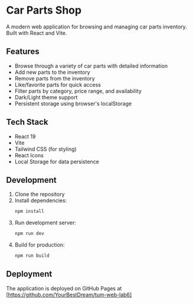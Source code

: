 # Car Parts Shop

A modern web application for browsing and managing car parts inventory. Built with React and Vite.

## Features

- Browse through a variety of car parts with detailed information
- Add new parts to the inventory
- Remove parts from the inventory
- Like/favorite parts for quick access
- Filter parts by category, price range, and availability
- Dark/Light theme support
- Persistent storage using browser's localStorage

## Tech Stack

- React 19
- Vite
- Tailwind CSS (for styling)
- React Icons
- Local Storage for data persistence

## Development

1. Clone the repository
2. Install dependencies:
   ```bash
   npm install
   ```
3. Run development server:
   ```bash
   npm run dev
   ```
4. Build for production:
   ```bash
   npm run build
   ```

## Deployment

The application is deployed on GitHub Pages at [https://github.com/YourBestDream/tum-web-lab6]
